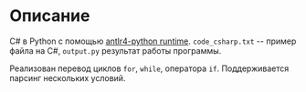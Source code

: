 # Описание

C# в Python с помощью [antlr4-python runtime](https://pypi.org/project/antlr4-python3-runtime/). `code_csharp.txt` -- пример файла на C#, `output.py` результат работы программы.


Реализован перевод циклов `for`, `while`, оператора `if`. Поддерживается парсинг нескольких условий.
